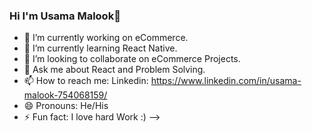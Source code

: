 ### Hi I'm Usama Malook👋


- 🔭 I’m currently working on eCommerce.
- 🌱 I’m currently learning React Native.
- 👯 I’m looking to collaborate on eCommerce Projects.
- 💬 Ask me about React and Problem Solving.
- 📫 How to reach me: Linkedin: https://www.linkedin.com/in/usama-malook-754068159/
- 😄 Pronouns: He/His
- ⚡ Fun fact: I love hard Work :)
-->
